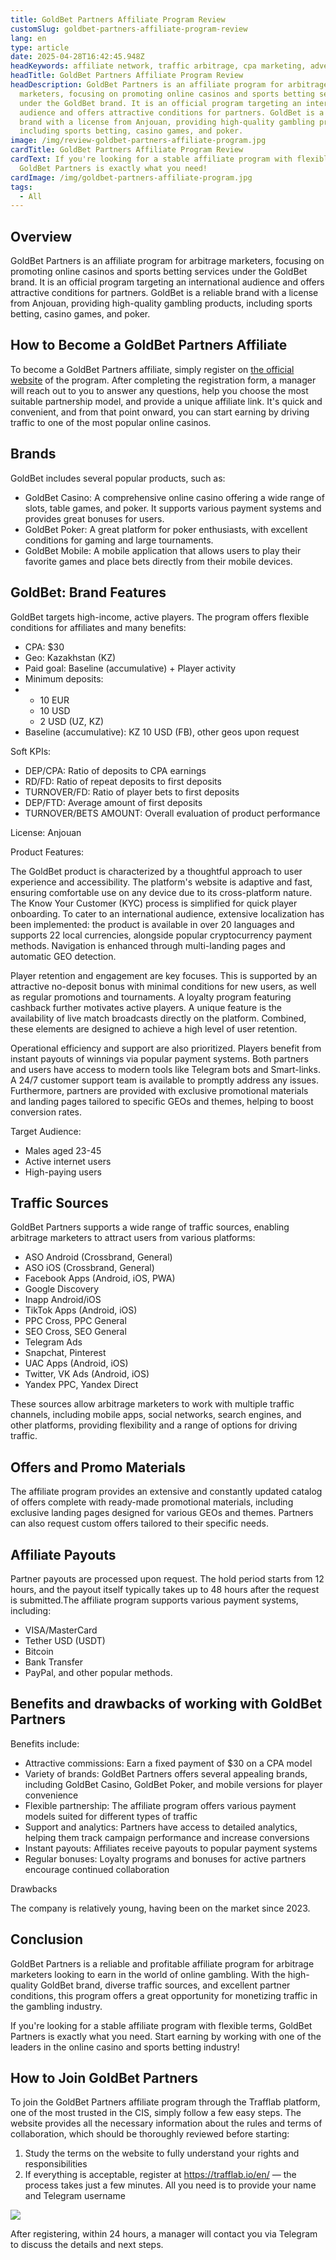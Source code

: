 ```yaml
---
title: GoldBet Partners Affiliate Program Review
customSlug: goldbet-partners-affiliate-program-review
lang: en
type: article
date: 2025-04-28T16:42:45.948Z
headKeywords: affiliate network, traffic arbitrage, cpa marketing, advertiser
headTitle: GoldBet Partners Affiliate Program Review
headDescription: GoldBet Partners is an affiliate program for arbitrage
  marketers, focusing on promoting online casinos and sports betting services
  under the GoldBet brand. It is an official program targeting an international
  audience and offers attractive conditions for partners. GoldBet is a reliable
  brand with a license from Anjouan, providing high-quality gambling products,
  including sports betting, casino games, and poker.
image: /img/review-goldbet-partners-affiliate-program.jpg
cardTitle: GoldBet Partners Affiliate Program Review
cardText: If you're looking for a stable affiliate program with flexible terms,
  GoldBet Partners is exactly what you need!
cardImage: /img/goldbet-partners-affiliate-program.jpg
tags:
  - All
---
```

## Overview

GoldBet Partners is an affiliate program for arbitrage marketers, focusing on promoting online casinos and sports betting services under the GoldBet brand. It is an official program targeting an international audience and offers attractive conditions for partners. GoldBet is a reliable brand with a license from Anjouan, providing high-quality gambling products, including sports betting, casino games, and poker.

## How to Become a GoldBet Partners Affiliate

To become a GoldBet Partners affiliate, simply register on [the official website](https://trafflab.io/en/) of the program. After completing the registration form, a manager will reach out to you to answer any questions, help you choose the most suitable partnership model, and provide a unique affiliate link. It's quick and convenient, and from that point onward, you can start earning by driving traffic to one of the most popular online casinos.

## Brands

GoldBet includes several popular products, such as:

* GoldBet Casino: A comprehensive online casino offering a wide range of slots, table games, and poker. It supports various payment systems and provides great bonuses for users.
* GoldBet Poker: A great platform for poker enthusiasts, with excellent conditions for gaming and large tournaments.
* GoldBet Mobile: A mobile application that allows users to play their favorite games and place bets directly from their mobile devices.



## GoldBet: Brand Features

GoldBet targets high-income, active players. The program offers flexible conditions for affiliates and many benefits:

* CPA: $30
* Geo: Kazakhstan (KZ)
* Paid goal: Baseline (accumulative) + Player activity
* Minimum deposits:
* * 10 EUR
  * 10 USD
  * 2 USD (UZ, KZ)
* Baseline (accumulative): KZ 10 USD (FB), other geos upon request

Soft KPIs:

* DEP/CPA: Ratio of deposits to CPA earnings
* RD/FD: Ratio of repeat deposits to first deposits
* TURNOVER/FD: Ratio of player bets to first deposits
* DEP/FTD: Average amount of first deposits
* TURNOVER/BETS AMOUNT: Overall evaluation of product performance

License: Anjouan

Product Features:

The GoldBet product is characterized by a thoughtful approach to user experience and accessibility. The platform's website is adaptive and fast, ensuring comfortable use on any device due to its cross-platform nature. The Know Your Customer (KYC) process is simplified for quick player onboarding. To cater to an international audience, extensive localization has been implemented: the product is available in over 20 languages and supports 22 local currencies, alongside popular cryptocurrency payment methods. Navigation is enhanced through multi-landing pages and automatic GEO detection.

Player retention and engagement are key focuses. This is supported by an attractive no-deposit bonus with minimal conditions for new users, as well as regular promotions and tournaments. A loyalty program featuring cashback further motivates active players. A unique feature is the availability of live match broadcasts directly on the platform. Combined, these elements are designed to achieve a high level of user retention.

Operational efficiency and support are also prioritized. Players benefit from instant payouts of winnings via popular payment systems. Both partners and users have access to modern tools like Telegram bots and Smart-links. A 24/7 customer support team is available to promptly address any issues. Furthermore, partners are provided with exclusive promotional materials and landing pages tailored to specific GEOs and themes, helping to boost conversion rates.

Target Audience:

* Males aged 23-45
* Active internet users
* High-paying users



## Traffic Sources

GoldBet Partners supports a wide range of traffic sources, enabling arbitrage marketers to attract users from various platforms:

* ASO Android (Crossbrand, General)
* ASO iOS (Crossbrand, General)
* Facebook Apps (Android, iOS, PWA)
* Google Discovery
* Inapp Android/iOS
* TikTok Apps (Android, iOS)
* PPC Cross, PPC General
* SEO Cross, SEO General
* Telegram Ads
* Snapchat, Pinterest
* UAC Apps (Android, iOS)
* Twitter, VK Ads (Android, iOS)
* Yandex PPC, Yandex Direct

These sources allow arbitrage marketers to work with multiple traffic channels, including mobile apps, social networks, search engines, and other platforms, providing flexibility and a range of options for driving traffic.

## Offers and Promo Materials

The affiliate program provides an extensive and constantly updated catalog of offers complete with ready-made promotional materials, including exclusive landing pages designed for various GEOs and themes. Partners can also request custom offers tailored to their specific needs.

## Affiliate Payouts

Partner payouts are processed upon request. The hold period starts from 12 hours, and the payout itself typically takes up to 48 hours after the request is submitted.The affiliate program supports various payment systems, including:

* VISA/MasterCard
* Tether USD (USDT)
* Bitcoin
* Bank Transfer
* PayPal, and other popular methods.

## Benefits and drawbacks of working with GoldBet Partners

Benefits include:

* Attractive commissions: Earn a fixed payment of $30 on a CPA model
* Variety of brands: GoldBet Partners offers several appealing brands, including GoldBet Casino, GoldBet Poker, and mobile versions for player convenience
* Flexible partnership: The affiliate program offers various payment models suited for different types of traffic
* Support and analytics: Partners have access to detailed analytics, helping them track campaign performance and increase conversions
* Instant payouts: Affiliates receive payouts to popular payment systems
* Regular bonuses: Loyalty programs and bonuses for active partners encourage continued collaboration

Drawbacks

The company is relatively young, having been on the market since 2023.

## Conclusion

GoldBet Partners is a reliable and profitable affiliate program for arbitrage marketers looking to earn in the world of online gambling. With the high-quality GoldBet brand, diverse traffic sources, and excellent partner conditions, this program offers a great opportunity for monetizing traffic in the gambling industry.

If you're looking for a stable affiliate program with flexible terms, GoldBet Partners is exactly what you need. Start earning by working with one of the leaders in the online casino and sports betting industry!

## How to Join GoldBet Partners

To join the GoldBet Partners affiliate program through the Trafflab platform, one of the most trusted in the CIS, simply follow a few easy steps. The website provides all the necessary information about the rules and terms of collaboration, which should be thoroughly reviewed before starting:

1. Study the terms on the website to fully understand your rights and responsibilities
2. If everything is acceptable, register at https://trafflab.io/en/ — the process takes just a few minutes. All you need is to provide your name and Telegram username

![](https://lh7-rt.googleusercontent.com/docsz/AD_4nXchPLUQJbcdmUVjy7dw8wcUZt2FqQlglEvwYioUjR7VVNJXeN8KinzksAJE2kwKpHuOISYUOztYv3jgm7izVOtaSZrKevl6tC60ByF31UQSnBoqG8nQu3L2ui91v01DVw4W1fM5NA?key=g4n3qtQkUEHojxLbO-6pPnKI)

After registering, within 24 hours, a manager will contact you via Telegram to discuss the details and next steps.